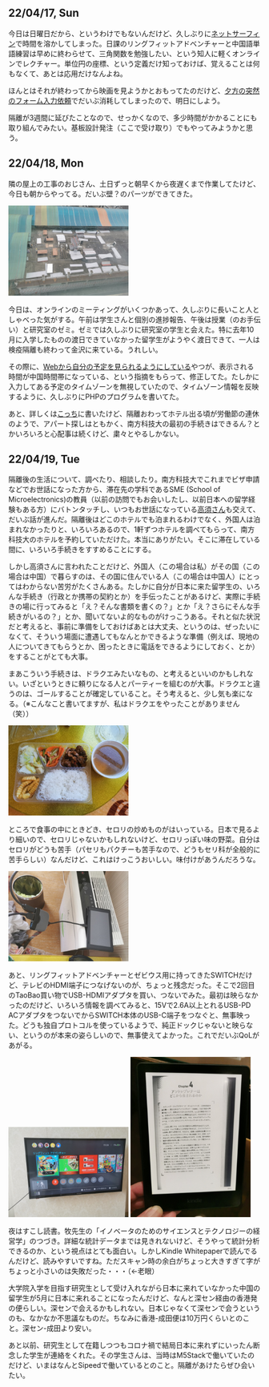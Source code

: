 ## 22/04/17, Sun

今日は日曜日だから、というわけでもないんだけど、久しぶりに[ネットサーフィン](https://github.com/akita11/SZdiary/blob/main/diary/research/2204-4.md#220417-sun)で時間を溶かしてしまった。日課のリングフィットアドベンチャーと中国語単語練習は早めに終わらせて、三角関数を勉強したい、という知人に軽くオンラインでレクチャー。単位円の座標、という定義だけ知っておけば、覚えることは何もなくて、あとは応用だけなんよね。

ほんとはそれが終わってから映画を見ようかとおもってたのだけど、[夕方の突然のフォーム入力依頼](https://github.com/akita11/SZdiary/blob/main/diary/covid19/2204-4.md#220417-sun)でだいぶ消耗してしまったので、明日にしよう。

隔離が3週間に延びたことなので、せっかくなので、多少時間がかかることにも取り組んでみたい。基板設計発注（ここで受け取り）でもやってみようかと思う。


## 22/04/18, Mon

隣の屋上の工事のおじさん、土日ずっと朝早くから夜遅くまで作業してたけど、今日も朝からやってる。だいぶ壁？のパーツができてきた。

<img src="https://github.com/akita11/SZdiary/blob/main/diary/photo/2022-04-18_13.06.36.jpg" width="240px">

今日は、オンラインのミーティングがいくつかあって、久しぶりに長いこと人としゃべった気がする。午前は学生さんと個別の進捗報告、午後は授業（のお手伝い）と研究室のゼミ。ゼミでは久しぶりに研究室の学生と会えた。特に去年10月に入学したものの渡日できていなかった留学生がようやく渡日できて、一人は検疫隔離も終わって金沢に来ている。うれしい。

その際に、[Webから自分の予定を見られるようにしている](https://ifdl.jp/akita/sche4.php)やつが、表示される時間が中国時間帯になっている、という指摘をもらって、修正してた。たしかに入力してある予定のタイムゾーンを無視していたので、タイムゾーン情報を反映するように、久しぶりにPHPのプログラムを書いてた。

あと、詳しくは[こっち](https://github.com/akita11/SZdiary/blob/main/diary/covid19/2204-04.md)に書いたけど、隔離おわってホテル出る頃が労働節の連休のようで、アパート探しはともかく、南方科技大の最初の手続きはできるん？とかいろいろと心配事は続くけど、粛々とやるしかない。


## 22/04/19, Tue

隔離後の生活について、調べたり、相談したり。南方科技大でこれまでビザ申請などでお世話になった方から、滞在先の学科であるSME (School of Microelectronics)の教員（以前の訪問でもお会いしたし、以前日本への留学経験もある方）にバトンタッチし、いつもお世話になっている[高須さん](https://twitter.com/tks)も交えて、だいぶ話が進んだ。隔離後はどこのホテルでも泊まれるわけでなく、外国人は泊まれなかったりと、いろいろあるので、1軒ずつホテルを調べてもらって、南方科技大のホテルを予約していただけた。本当にありがたい。そこに滞在している間に、いろいろ手続きをすすめることにする。

しかし高須さんに言われたことだけど、外国人（この場合は私）がその国（この場合は中国）で暮らすのは、その国に住んでいる人（この場合は中国人）にとってはわからない苦労がたくさんある。たしかに自分が日本に来た留学生の、いろんな手続き（行政とか携帯の契約とか）を手伝ったことがあるけど、実際に手続きの場に行ってみると「え？そんな書類を書くの？」とか「え？さらにそんな手続きがいるの？」とか、聞いてないよ的なものがけっこうある。それと似た状況だと考えると、事前に準備をしておけばあとは大丈夫、というのは、ぜったいになくて、そういう場面に遭遇してもなんとかできるような準備（例えば、現地の人についてきてもらうとか、困ったときに電話をできるようにしておく、とか）をすることがとても大事。

まあこういう手続きは、ドラクエみたいなもの、と考えるといいのかもしれない。いざというときに頼りになる人とパーティーを組むのが大事。ドラクエと違うのは、ゴールすることが確定していること。そう考えると、少し気も楽になる。（※こんなこと書いてますが、私はドラクエをやったことがありません（笑））

<img src="https://github.com/akita11/SZdiary/blob/main/diary/photo/2022-04-19_18.33.20.jpg" width="240px">

ところで食事の中にときどき、セロリの炒めものがはいっている。日本で見るより細いので、セロリじゃないかもしれないけど、セロリっぽい味の野菜。自分はセロリがどうも苦手（パセリもパクチーも苦手なので、どうもセリ科が全般的に苦手らしい）なんだけど、これはけっこうおいしい。味付けがあうんだろうな。

<img src="https://github.com/akita11/SZdiary/blob/main/diary/photo/2022-04-19_14.23.44.jpg" width="240px">

あと、リングフィットアドベンチャーとゼビウス用に持ってきたSWITCHだけど、テレビのHDMI端子につなげないのが、ちょっと残念だった。そこで2回目のTaoBao買い物でUSB-HDMIアダプタを買い、つないでみた。最初は映らなかったのだけど、いろいろ情報を調べてみると、15Vで2.6A以上とれるUSB-PD ACアダプタをつないでからSWITCH本体のUSB-C端子をつなぐと、無事映った。どうも独自プロトコルを使っているようで、純正ドックじゃないと映らない、というのが本来の姿らしいので、無事使えてよかった。これでだいぶQoLがあがる。

<img src="https://github.com/akita11/SZdiary/blob/main/diary/photo/2022-04-19_14.23.59.jpg" width="240px">

<img src="https://github.com/akita11/SZdiary/blob/main/diary/photo/2022-04-19_20.05.51.jpg" width="240px">

夜はすこし読書。牧先生の「イノベータのためのサイエンスとテクノロジーの経営学」のつづき。詳細な統計データまでは見きれないけど、そうやって統計分析できるのか、という視点はとても面白い。しかしKindle Whitepaperで読んでるんだけど、読みやすいですね。ただスキャン時の余白がちょっと大きすぎて字がちょっと小さいのは失敗だった・・・（←老眼）

大学院入学を目指す研究生として受け入れながら日本に来れていなかった中国の留学生が5月に日本に来れることになったんだけど、なんと深セン経由の香港発の便らしい。深センで会えるかもしれない。日本じゃなくて深センで会うというのも、なかなか不思議なものだ。ちなみに香港-成田便は10万円くらいとのこと。深セン-成田より安い。

あと以前、研究生として在籍しつつもコロナ禍で結局日本に来れずにいったん断念した学生が連絡をくれた。その学生さんは、当時はM5Stackで働いていたのだけど、いまはなんとSipeedで働いているとのこと。隔離があけたらぜひ会いたい。



